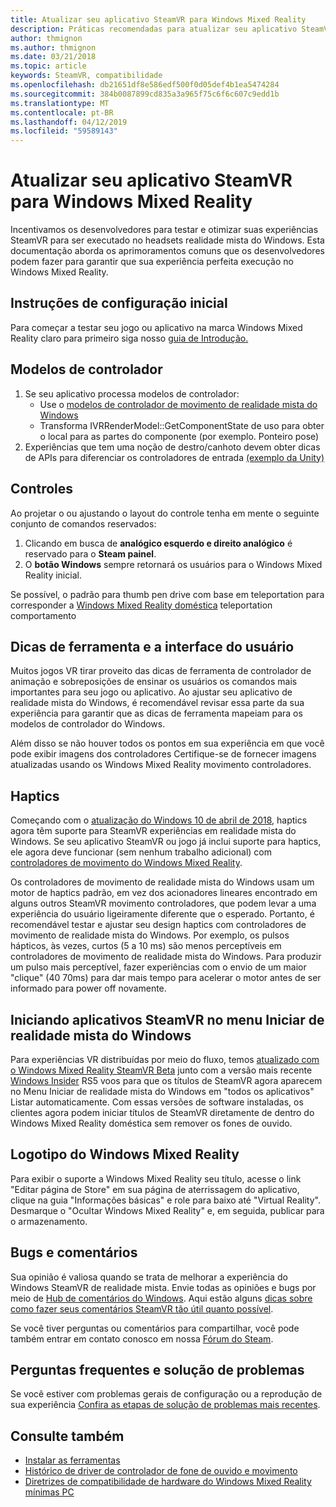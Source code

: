 ```yaml
---
title: Atualizar seu aplicativo SteamVR para Windows Mixed Reality
description: Práticas recomendadas para atualizar seu aplicativo SteamVR para maximizar a compatibilidade com headsets realidade mista do Windows.
author: thmignon
ms.author: thmignon
ms.date: 03/21/2018
ms.topic: article
keywords: SteamVR, compatibilidade
ms.openlocfilehash: db21651df8e586edf500f0d05def4b1ea5474284
ms.sourcegitcommit: 384b0087899cd835a3a965f75c6f6c607c9edd1b
ms.translationtype: MT
ms.contentlocale: pt-BR
ms.lasthandoff: 04/12/2019
ms.locfileid: "59589143"
---
```

# <a name="updating-your-steamvr-application-for-windows-mixed-reality"></a>Atualizar seu aplicativo SteamVR para Windows Mixed Reality

Incentivamos os desenvolvedores para testar e otimizar suas experiências SteamVR para ser executado no headsets realidade mista do Windows. Esta documentação aborda os aprimoramentos comuns que os desenvolvedores podem fazer para garantir que sua experiência perfeita execução no Windows Mixed Reality.

## <a name="initial-setup-instructions"></a>Instruções de configuração inicial

Para começar a testar seu jogo ou aplicativo na marca Windows Mixed Reality claro para primeiro siga nosso [guia de Introdução.](http://aka.ms/WindowsMixedRealitySteamVR)

## <a name="controller-models"></a>Modelos de controlador
1. Se seu aplicativo processa modelos de controlador:
    * Use o [modelos de controlador de movimento de realidade mista do Windows](motion-controllers.md#rendering-the-motion-controller-model)
    * Transforma IVRRenderModel::GetComponentState de uso para obter o local para as partes do componente (por exemplo. Ponteiro pose)
2. Experiências que tem uma noção de destro/canhoto devem obter dicas de APIs para diferenciar os controladores de entrada [(exemplo da Unity)](gestures-and-motion-controllers-in-unity.md#unity-buttonaxis-mapping-table)

## <a name="controls"></a>Controles

Ao projetar o ou ajustando o layout do controle tenha em mente o seguinte conjunto de comandos reservados:
1. Clicando em busca de **analógico esquerdo e direito analógico** é reservado para o **Steam painel**.
2. O **botão Windows** sempre retornará os usuários para o Windows Mixed Reality inicial.

Se possível, o padrão para thumb pen drive com base em teleportation para corresponder a [Windows Mixed Reality doméstica](navigating-the-windows-mixed-reality-home.md#getting-around-your-home) teleportation comportamento

## <a name="tooltips-and-ui"></a>Dicas de ferramenta e a interface do usuário

Muitos jogos VR tirar proveito das dicas de ferramenta de controlador de animação e sobreposições de ensinar os usuários os comandos mais importantes para seu jogo ou aplicativo. Ao ajustar seu aplicativo de realidade mista do Windows, é recomendável revisar essa parte da sua experiência para garantir que as dicas de ferramenta mapeiam para os modelos de controlador do Windows.

Além disso se não houver todos os pontos em sua experiência em que você pode exibir imagens dos controladores Certifique-se de fornecer imagens atualizadas usando os Windows Mixed Reality movimento controladores.

## <a name="haptics"></a>Haptics

Começando com o [atualização do Windows 10 de abril de 2018](release-notes-april-2018.md), haptics agora têm suporte para SteamVR experiências em realidade mista do Windows. Se seu aplicativo SteamVR ou jogo já inclui suporte para haptics, ele agora deve funcionar (sem nenhum trabalho adicional) com [controladores de movimento do Windows Mixed Reality](motion-controllers.md).

Os controladores de movimento de realidade mista do Windows usam um motor de haptics padrão, em vez dos acionadores lineares encontrado em alguns outros SteamVR movimento controladores, que podem levar a uma experiência do usuário ligeiramente diferente que o esperado. Portanto, é recomendável testar e ajustar seu design haptics com controladores de movimento de realidade mista do Windows. Por exemplo, os pulsos hápticos, às vezes, curtos (5 a 10 ms) são menos perceptíveis em controladores de movimento de realidade mista do Windows. Para produzir um pulso mais perceptível, fazer experiências com o envio de um maior "clique" (40 70ms) para dar mais tempo para acelerar o motor antes de ser informado para power off novamente.

## <a name="launching-steamvr-apps-from-windows-mixed-reality-start-menu"></a>Iniciando aplicativos SteamVR no menu Iniciar de realidade mista do Windows

Para experiências VR distribuídas por meio do fluxo, temos [atualizado com o Windows Mixed Reality SteamVR Beta](https://steamcommunity.com/games/719950/announcements/detail/1687045485866139800) junto com a versão mais recente [Windows Insider](https://insider.windows.com) RS5 voos para que os títulos de SteamVR agora aparecem no Menu Iniciar de realidade mista do Windows em "todos os aplicativos" Listar automaticamente. Com essas versões de software instaladas, os clientes agora podem iniciar títulos de SteamVR diretamente de dentro do Windows Mixed Reality doméstica sem remover os fones de ouvido.

## <a name="windows-mixed-reality-logo"></a>Logotipo do Windows Mixed Reality

Para exibir o suporte a Windows Mixed Reality seu título, acesse o link "Editar página de Store" em sua página de aterrissagem do aplicativo, clique na guia "Informações básicas" e role para baixo até "Virtual Reality". Desmarque o "Ocultar Windows Mixed Reality" e, em seguida, publicar para o armazenamento.

## <a name="bugs-and-feedback"></a>Bugs e comentários

Sua opinião é valiosa quando se trata de melhorar a experiência do Windows SteamVR de realidade mista. Envie todas as opiniões e bugs por meio de [Hub de comentários do Windows](https://docs.microsoft.com/windows/mixed-reality/enthusiast-guide/filing-feedback). Aqui estão alguns [dicas sobre como fazer seus comentários SteamVR tão útil quanto possível](https://docs.microsoft.com/windows/mixed-reality/enthusiast-guide/using-steamvr-with-windows-mixed-reality#sharing-feedback-on-steamvr).

Se você tiver perguntas ou comentários para compartilhar, você pode também entrar em contato conosco em nossa [Fórum do Steam](http://steamcommunity.com/app/719950/discussions/).

## <a name="faqs-and-troubleshooting"></a>Perguntas frequentes e solução de problemas

Se você estiver com problemas gerais de configuração ou a reprodução de sua experiência [Confira as etapas de solução de problemas mais recentes](https://docs.microsoft.com/windows/mixed-reality/enthusiast-guide/troubleshooting-windows-mixed-reality#steamvr).

## <a name="see-also"></a>Consulte também
* [Instalar as ferramentas](install-the-tools.md)
* [Histórico de driver de controlador de fone de ouvido e movimento](https://docs.microsoft.com/windows/mixed-reality/enthusiast-guide/mixed-reality-software)
* [Diretrizes de compatibilidade de hardware do Windows Mixed Reality mínimas PC](https://docs.microsoft.com/windows/mixed-reality/enthusiast-guide/windows-mixed-reality-minimum-pc-hardware-compatibility-guidelines)

